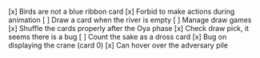 [x] Birds are not a blue ribbon card
[x] Forbid to make actions during animation
[ ] Draw a card when the river is empty
[ ] Manage draw games
[x] Shuffle the cards properly after the Oya phase
[x] Check draw pick, it seems there is a bug
[ ] Count the sake as a dross card 
[x] Bug on displaying the crane (card 0)
[x] Can hover over the adversary pile